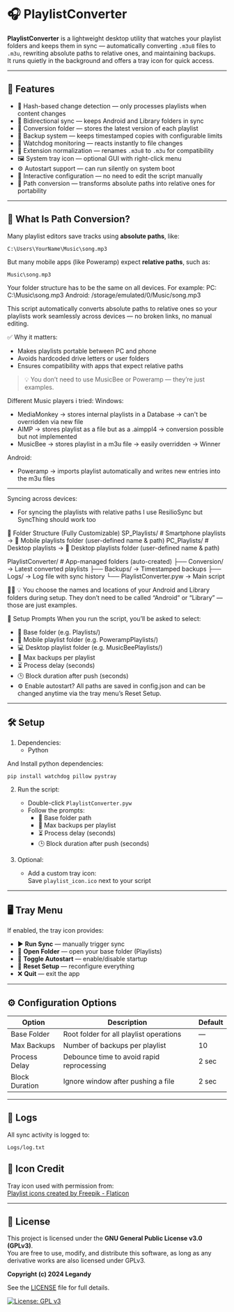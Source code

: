 # 🎧 PlaylistConverter

**PlaylistConverter** is a lightweight desktop utility that watches your playlist folders and keeps them in sync — automatically converting `.m3u8` files to `.m3u`, rewriting absolute paths to relative ones, and maintaining backups.  
It runs quietly in the background and offers a tray icon for quick access.

---

## 🚀 Features

- 🧠 Hash-based change detection — only processes playlists when content changes  
- 🔁 Bidirectional sync — keeps Android and Library folders in sync  
- 📂 Conversion folder — stores the latest version of each playlist  
- 💾 Backup system — keeps timestamped copies with configurable limits  
- 🐶 Watchdog monitoring — reacts instantly to file changes  
- 🧹 Extension normalization — renames `.m3u8` to `.m3u` for compatibility  
- 🖼️ System tray icon — optional GUI with right-click menu  
- ⚙️ Autostart support — can run silently on system boot  
- 🧩 Interactive configuration — no need to edit the script manually  
- 🔄 Path conversion — transforms absolute paths into relative ones for portability  

---

## 📁 What Is Path Conversion?

Many playlist editors save tracks using **absolute paths**, like:

```
C:\Users\YourName\Music\song.mp3
```

But many mobile apps (like Poweramp) expect **relative paths**, such as:

```
Music\song.mp3
```

Your folder structure has to be the same on all devices.
For example:
PC: C:\Music\song.mp3
Android: /storage/emulated/0/Music/song.mp3


This script automatically converts absolute paths to relative ones so your playlists work seamlessly across devices — no broken links, no manual editing.

✅ Why it matters:
- Makes playlists portable between PC and phone  
- Avoids hardcoded drive letters or user folders  
- Ensures compatibility with apps that expect relative paths  

> 💡 You don’t need to use MusicBee or Poweramp — they’re just examples.  


Different Music players i tried:
Windows:
- MediaMonkey -> stores internal playlists in a Database -> can't be overridden via new file
- AIMP -> stores playlist as a file but as a .aimppl4 -> conversion possible but not implemented
- MusicBee -> stores playlist in a m3u file -> easily overridden -> Winner

Android:
- Poweramp -> imports playlist automatically and writes new entries into the m3u files
---

Syncing across devices:
- For syncing the playlists with relative paths I use ResilioSync but SyncThing should work too

📁 Folder Structure (Fully Customizable)
SP_Playlists/       # Smartphone playlists → 📂 Mobile playlists folder (user-defined name & path)
PC_Playlists/ # Desktop playlists → 📂 Desktop playlists folder (user-defined name & path)             

PlaylistConverter/          # App-managed folders (auto-created)
├── Conversion/             → Latest converted playlists
├── Backups/                → Timestamped backups
├── Logs/                   → Log file with sync history
└── PlaylistConverter.pyw   → Main script


💡 You choose the names and locations of your Android and Library folders during setup.
They don’t need to be called “Android” or “Library” — those are just examples.


🧩 Setup Prompts
When you run the script, you’ll be asked to select:
- 📂 Base folder (e.g. Playlists/)
- 📱 Mobile playlist folder (e.g. PowerampPlaylists/)
- 💻 Desktop playlist folder (e.g. MusicBeePlaylists/)
- 🔢 Max backups per playlist
- ⏳ Process delay (seconds)
- 🕒 Block duration after push (seconds)
- ⚙️ Enable autostart?
All paths are saved in config.json and can be changed anytime via the tray menu’s Reset Setup.


---

## 🛠 Setup

1. Dependencies:
    - Python

And Install python dependencies:

    pip install watchdog pillow pystray

2. Run the script:
   - Double-click `PlaylistConverter.pyw`
   - Follow the prompts:
     - 📂 Base folder path  
     - 🔢 Max backups per playlist  
     - ⏳ Process delay (seconds)  
     - 🕒 Block duration after push (seconds)  

3. Optional:
   - Add a custom tray icon:  
     Save `playlist_icon.ico` next to your script

---

## 🖥️ Tray Menu

If enabled, the tray icon provides:

- ▶️ **Run Sync** — manually trigger sync  
- 📂 **Open Folder** — open your base folder  (Playlists)
- 🔁 **Toggle Autostart** — enable/disable startup  
- 🔄 **Reset Setup** — reconfigure everything  
- ❌ **Quit** — exit the app  

---

## ⚙️ Configuration Options

| Option          | Description                                 | Default |
|-----------------|---------------------------------------------|---------|
| Base Folder     | Root folder for all playlist operations     | —       |
| Max Backups     | Number of backups per playlist              | 10      |
| Process Delay   | Debounce time to avoid rapid reprocessing   | 2 sec   |
| Block Duration  | Ignore window after pushing a file          | 2 sec   |

---

## 📓 Logs

All sync activity is logged to:

```
Logs/log.txt
```

## 🎨 Icon Credit

Tray icon used with permission from:  
<a href="https://www.flaticon.com/free-icons/playlist" title="playlist icons">Playlist icons created by Freepik - Flaticon</a>

---

## 📄 License

This project is licensed under the **GNU General Public License v3.0 (GPLv3)**.  
You are free to use, modify, and distribute this software, as long as any derivative works are also licensed under GPLv3.

**Copyright (c) 2024 Legandy**

See the [LICENSE](LICENSE) file for full details.

[![License: GPL v3](https://img.shields.io/badge/License-GPLv3-blue.svg)](https://www.gnu.org/licenses/gpl-3.0)